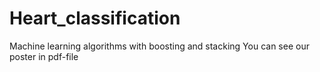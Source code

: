 # Heart_classification
Machine learning algorithms with boosting and stacking
You can see our poster in pdf-file

